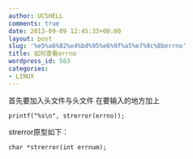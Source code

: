 ```yaml
---
author: UCSHELL
comments: true
date: 2013-09-09 12:45:33+00:00
layout: post
slug: '%e5%a6%82%e4%bd%95%e6%9f%a5%e7%9c%8berrno'
title: 如何查看errno
wordpress_id: 563
categories:
- LINUX
---
```


首先要加入头文件与头文件
在要输入的地方加上

    printf("%s\n", strerror(errno));

strerror原型如下：

	char *strerror(int errnum);
